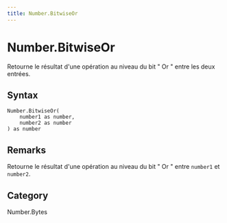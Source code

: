 ```yaml
---
title: Number.BitwiseOr
---
```


# Number.BitwiseOr


Retourne le résultat d&#39;une opération au niveau du bit &#34; Or &#34; entre les deux entrées.


## Syntax

```powerquery
Number.BitwiseOr(
    number1 as number,
    number2 as number
) as number
```


## Remarks

Retourne le résultat d'une opération au niveau du bit " Or " entre <code>number1</code> et <code>number2</code>.



## Category
Number.Bytes
